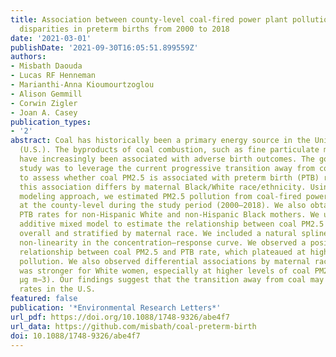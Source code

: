 ```yaml
---
title: Association between county-level coal-fired power plant pollution and racial
  disparities in preterm births from 2000 to 2018
date: '2021-03-01'
publishDate: '2021-09-30T16:05:51.899559Z'
authors:
- Misbath Daouda
- Lucas RF Henneman
- Marianthi-Anna Kioumourtzoglou
- Alison Gemmill
- Corwin Zigler
- Joan A. Casey
publication_types:
- '2'
abstract: Coal has historically been a primary energy source in the United States
  (U.S.). The byproducts of coal combustion, such as fine particulate matter (PM2.5),
  have increasingly been associated with adverse birth outcomes. The goal of this
  study was to leverage the current progressive transition away from coal in the U.S.
  to assess whether coal PM2.5 is associated with preterm birth (PTB) rates and whether
  this association differs by maternal Black/White race/ethnicity. Using a novel dispersion
  modeling approach, we estimated PM2.5 pollution from coal-fired power plants nationwide
  at the county-level during the study period (2000–2018). We also obtained county-level
  PTB rates for non-Hispanic White and non-Hispanic Black mothers. We used a generalized
  additive mixed model to estimate the relationship between coal PM2.5 and PTB rates,
  overall and stratified by maternal race. We included a natural spline to allow for
  non-linearity in the concentration–response curve. We observed a positive non-linear
  relationship between coal PM2.5 and PTB rate, which plateaued at higher levels of
  pollution. We also observed differential associations by maternal race; the association
  was stronger for White women, especially at higher levels of coal PM2.5 (textgreater2.0
  μg m−3). Our findings suggest that the transition away from coal may reduce PTB
  rates in the U.S.
featured: false
publication: '*Environmental Research Letters*'
url_pdf: https://doi.org/10.1088/1748-9326/abe4f7
url_data: https://github.com/misbath/coal-preterm-birth
doi: 10.1088/1748-9326/abe4f7
---
```


